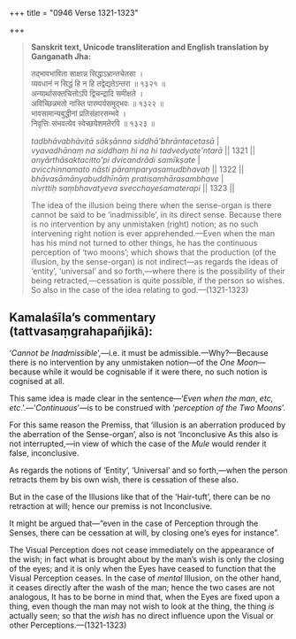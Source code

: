 +++
title = "0946 Verse 1321-1323"

+++
> **Sanskrit text, Unicode transliteration and English translation by Ganganath Jha:** 
>
> तद्भावभाविता साक्षान्न सिद्धाऽभ्रान्तचेतसा ।  
> व्यवधानं न सिद्धं हि न हि तद्वेद्यतेऽन्तरा ॥ १३२१ ॥  
> अन्यार्थासक्तचित्तोऽपि द्विचन्द्रादि समीक्षते ।  
> अविच्छिन्नमतो नास्ति पारम्पर्यसमुद्भवः ॥ १३२२ ॥  
> भावसामान्यबुद्धीनां प्रतिसंहारसम्भवे ।  
> निवृत्तिः संभवत्येव स्वेच्छयेशमतेरपि ॥ १३२३ ॥ 
>
> *tadbhāvabhāvitā sākṣānna siddhā'bhrāntacetasā* \|  
> *vyavadhānaṃ na siddhaṃ hi na hi tadvedyate'ntarā* \|\| 1321 \|\|  
> *anyārthāsaktacitto'pi dvicandrādi samīkṣate* \|  
> *avicchinnamato nāsti pāramparyasamudbhavaḥ* \|\| 1322 \|\|  
> *bhāvasāmānyabuddhīnāṃ pratisaṃhārasambhave* \|  
> *nivṛttiḥ saṃbhavatyeva svecchayeśamaterapi* \|\| 1323 \|\| 
>
> The idea of the illusion being there when the sense-organ is there cannot be said to be ‘inadmissible’, in its direct sense. Because there is no intervention by any unmistaken (right) notion; as no such intervening right notion is ever apprehended.—Even when the man has his mind not turned to other things, he has the continuous perception of ‘two moons’; which shows that the production (of the illusion, by the sense-organ) is not indirect—as regards the ideas of ‘entity’, ‘universal’ and so forth,—where there is the possibility of their being retracted,—cessation is quite possible, if the person so wishes. So also in the case of the idea relating to god.—(1321-1323)



## Kamalaśīla’s commentary (tattvasaṃgrahapañjikā):

‘*Cannot be Inadmissible*’,—i.e. it must be admissible.—Why?—Because there is no intervention by any unmistaken notion—of the *One Moon*—because while it would be cognisable if it were there, no such notion is cognised at all.

This same idea is made clear in the sentence—‘*Even when the man*, *etc, etc*.’.—‘*Continuous*’—is to be construed with ‘*perception of the Two Moons*’.

For this same reason the Premiss, that ‘illusion is an aberration produced by the aberration of the Sense-organ’, also is not ‘Inconclusive As this also is not interrupted,—in view of which the case of the *Mule* would render it false, inconclusive.

As regards the notions of ‘Entity’, ‘Universal’ and so forth,—when the person retracts them by bis own wish, there is cessation of these also.

But in the case of the Illusions like that of the ‘Hair-tuft’, there can be no retraction at will; hence our premiss is not Inconclusive.

It might be argued that—“even in the case of Perception through the Senses, there can be cessation at will, by closing one’s eyes for instance”.

The Visual Perception does not cease immediately on the appearance of the wish; in fact what is brought about by the man’s wish is only the closing of the eyes; and it is only when the Eyes have ceased to function that the Visual Perception ceases. In the case of *mental* Illusion, on the other hand, it ceases directly after the wash of the man; hence the two cases are not analogous, It has to be borne in mind that, when the Eyes are fixed upon a thing, even though the man may not wish to look at the thing, the thing *is* actually seen; so that the *wish* has no direct influence upon the Visual or other Perceptions.—(1321-1323)


